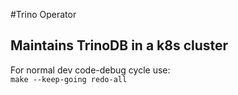 #Trino Operator
## Maintains TrinoDB in a k8s cluster

For normal dev code-debug cycle use:<br>
`make --keep-going redo-all`